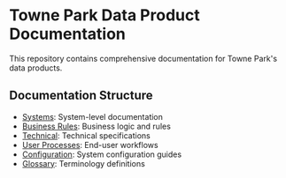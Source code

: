 # Towne Park Data Product Documentation

This repository contains comprehensive documentation for Towne Park's data products.

## Documentation Structure

- [Systems](systems/): System-level documentation
- [Business Rules](business-rules/): Business logic and rules
- [Technical](technical/): Technical specifications
- [User Processes](user-processes/): End-user workflows
- [Configuration](configuration/): System configuration guides
- [Glossary](./glossary.md): Terminology definitions




